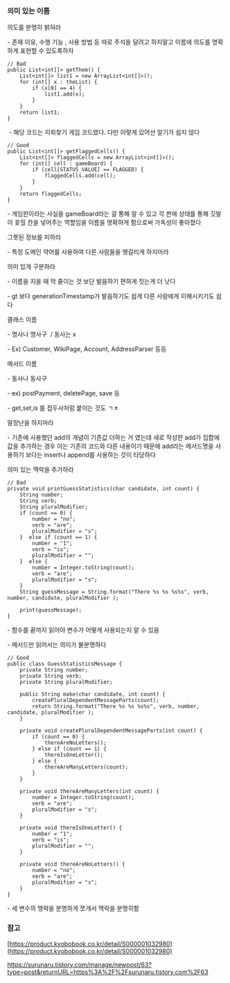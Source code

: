 

### 의미 있는 이름 

의도를 분명히 밝혀라 

\- 존재 이유, 수행 기능 , 사용 방법 등 따로 주석을 달려고 하지말고 이름에 의도를 명확하게 표현할 수 있도록하자 

```
// Bad
public List<int[]> getThem() {
    List<int[]> list1 = new ArrayList<int[]>();
    for (int[] x : theList) {
        if (x[0] == 4) {
            list1.add(x);
        }
    }
    return list1;
}
```

 - 해당 코드는 지뢰찾기 게임 코드였다. 다만 이렇게 있어선 알기가 쉽지 않다 

```
// Good
public List<int[]> getFlaggedCells() {
    List<int[]> flaggedCells = new ArrayList<int[]>();
    for (int[] cell : gameBoard) {
        if (cell[STATUS_VALUE] == FLAGGED) {
            flaggedCells.add(cell);
        }
    }
    return flaggedCells;
}
```

\- 게임판이라는 사실을 gameBoard라는 걸 통해 알 수 있고 각 판에 상태를 통해 깃발이 꽂힐 칸을 넣어주는 역할임을 이름을 명확하게 함으로써 가독성이 좋아졌다 

그릇된 정보를 피하라 

\- 특정 도메인 약어를 사용하여 다른 사람들을 헷갈리게 하지마라 

의미 있게 구분하라 

\- 이름을 지을 때 막 줄이는 것 보단 발음하기 편하게 짓는게 더 낫다

\- gt 보다 generationTimestamp가 발음하기도 쉽게 다른 사람에게 이해시키기도 쉽다 

클래스 이름 

\- 명사나 명사구  / 동사는 x 

\- Ex) Customer, WikiPage, Account, AddressParser 등등 

메서드 이름 

\- 동사나 동사구 

\- ex) postPayment, deletePage, save 등 

\- get,set,is 를 접두사처럼 붙이는 것도 ㄱㅊ 

말장난을 하지마라 

\- 기존에 사용했던 add의 개념이 기존값 더하는 거 였는데 새로 작성한 add가 집합에 값을 추가하는 경우 이는 기존의 코드와 다른 내용이기 때문에 add라는 메서드명을 사용하기 보다는 insert나 append를 사용하는 것이 타당하다 

의미 있는 맥락을 추가하라 

```
// Bad
private void printGuessStatistics(char candidate, int count) {
    String number;
    String verb;
    String pluralModifier;
    if (count == 0) {  
        number = "no";  
        verb = "are";  
        pluralModifier = "s";  
    }  else if (count == 1) {
        number = "1";  
        verb = "is";  
        pluralModifier = "";  
    }  else {
        number = Integer.toString(count);  
        verb = "are";  
        pluralModifier = "s";  
    }
    String guessMessage = String.format("There %s %s %s%s", verb, number, candidate, pluralModifier );

    print(guessMessage);
}
```

\- 함수를 끝까지 읽어야 변수가 어떻게 사용되는지 알 수 있음 

\- 메서드만 읽어서는 의미가 불분명하다 

```
// Good
public class GuessStatisticsMessage {
    private String number;
    private String verb;
    private String pluralModifier;

    public String make(char candidate, int count) {
        createPluralDependentMessageParts(count);
        return String.format("There %s %s %s%s", verb, number, candidate, pluralModifier );
    }

    private void createPluralDependentMessageParts(int count) {
        if (count == 0) {
            thereAreNoLetters();
        } else if (count == 1) {
            thereIsOneLetter();
        } else {
            thereAreManyLetters(count);
        }
    }

    private void thereAreManyLetters(int count) {
        number = Integer.toString(count);
        verb = "are";
        pluralModifier = "s";
    }

    private void thereIsOneLetter() {
        number = "1";
        verb = "is";
        pluralModifier = "";
    }

    private void thereAreNoLetters() {
        number = "no";
        verb = "are";
        pluralModifier = "s";
    }
}
```

\- 세 변수의 맹략을 분명하게 쪼개서 맥락을 분명히함 

### 참고

[https://product.kyobobook.co.kr/detail/S000001032980](https://product.kyobobook.co.kr/detail/S000001032980)


https://surunaru.tistory.com/manage/newpost/63?type=post&returnURL=https%3A%2F%2Fsurunaru.tistory.com%2F63